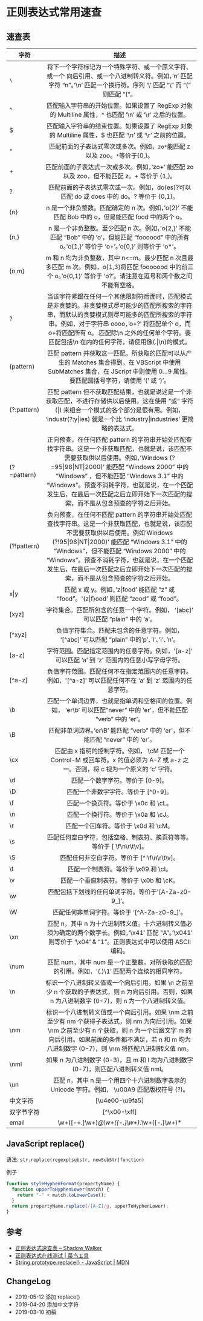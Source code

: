 # 正则表达式常用速查


## 速查表

| 字符        |                                                                                                                                                                                描述                                                                                                                                                                                |
| ----------- | :----------------------------------------------------------------------------------------------------------------------------------------------------------------------------------------------------------------------------------------------------------------------------------------------------------------------------------------------------------------: |
| `\`         |                                                                                              将下一个字符标记为一个特殊字符、或一个原义字符、或一个 向后引用、或一个八进制转义符。例如，’n’ 匹配字符 “n”。’\n’ 匹配一个换行符。序列 ‘\’ 匹配 “\” 而 “(” 则匹配 “(“。                                                                                               |
| ^           |                                                                                                                               匹配输入字符串的开始位置。如果设置了 RegExp 对象的 Multiline 属性，^ 也匹配 ‘\n’ 或 ‘\r’ 之后的位置。                                                                                                                                |
| $           |                                                                                                                               匹配输入字符串的结束位置。如果设置了 RegExp 对象的 Multiline 属性，$ 也匹配 ‘\n’ 或 ‘\r’ 之前的位置。                                                                                                                                |
| `*`         |                                                                                                                                            匹配前面的子表达式零次或多次。例如，`zo*`能匹配 z 以及 zoo。`*`等价于{0,}。                                                                                                                                             |
| +           |                                                                                                                                    匹配前面的子表达式一次或多次。例如，’zo+’ 能匹配 zo 以及 zoo，但不能匹配 z。+ 等价于 {1,}。                                                                                                                                     |
| ?           |                                                                                                                                      匹配前面的子表达式零次或一次。例如，do(es)?可以匹配 do 或 does 中的 do。? 等价于 {0,1}。                                                                                                                                      |
| {n}         |                                                                                                                                 n 是一个非负整数。匹配确定的 n 次。例如，’o{2}’ 不能匹配 Bob 中的 o，但是能匹配 food 中的两个 o。                                                                                                                                  |
| {n,}        |                                                                                                        n 是一个非负整数。至少匹配 n 次。例如，’o{2,}’ 不能匹配 “Bob” 中的 ‘o’，但能匹配 “foooood” 中的所有 o。’o{1,}’ 等价于 ‘o+’。’o{0,}’ 则等价于 ‘o\*’。                                                                                                        |
| {n,m}       |                                                                                                 m 和 n 均为非负整数，其中 n<=m。最少匹配 n 次且最多匹配 m 次。例如，o{1,3}将匹配 fooooood 中的前三个 o。’o{0,1}’ 等价于 ‘o?’。请注意在逗号和两个数之间不能有空格。                                                                                                 |
| ?           |                                当该字符紧跟在任何一个其他限制符后面时，匹配模式是非贪婪的。非贪婪模式尽可能少的匹配所搜索的字符串，而默认的贪婪模式则尽可能多的匹配所搜索的字符串。例如，对于字符串 oooo，’o+?’ 将匹配单个 o，而 o+将匹配所有 o。.匹配除\n 之外的任何单个字符。要匹配包括\n 在内的任何字符，请使用像(.\|\n)的模式。                                |
| (pattern)   |                                                                                         匹配 pattern 并获取这一匹配。所获取的匹配可以从产生的 Matches 集合得到，在 VBScript 中使用 SubMatches 集合，在 JScript 中则使用 $0…$9 属性。要匹配圆括号字符，请使用 ‘(’ 或 ‘)’。                                                                                          |
| (?:pattern) |                                                                      匹配 pattern 但不获取匹配结果，也就是说这是一个非获取匹配，不进行存储供以后使用。这在使用 “或” 字符 (\|) 来组合一个模式的各个部分是很有用。例如， ‘industr(?:y\|ies) 就是一个比 ‘industry\|industries’ 更简略的表达式。                                                                       |
| (?=pattern) | 正向预查，在任何匹配 pattern 的字符串开始处匹配查找字符串。这是一个非获取匹配，也就是说，该匹配不需要获取供以后使用。例如，’Windows (?=95\|98\|NT\|2000)’ 能匹配 “Windows 2000” 中的 “Windows” ，但不能匹配 “Windows 3.1” 中的 “Windows”。预查不消耗字符，也就是说，在一个匹配发生后，在最后一次匹配之后立即开始下一次匹配的搜索，而不是从包含预查的字符之后开始。 |
| (?!pattern) | 负向预查，在任何不匹配 pattern 的字符串开始处匹配查找字符串。这是一个非获取匹配，也就是说，该匹配不需要获取供以后使用。例如’Windows (?!95\|98\|NT\|2000)’ 能匹配 “Windows 3.1” 中的 “Windows”，但不能匹配 “Windows 2000” 中的 “Windows”。预查不消耗字符，也就是说，在一个匹配发生后，在最后一次匹配之后立即开始下一次匹配的搜索，而不是从包含预查的字符之后开始。  |
| x\|y        |                                                                                                                                      匹配 x 或 y。例如，’z\|food’ 能匹配 “z” 或 “food”。'(z\|f)ood’ 则匹配 “zood” 或 “food”。                                                                                                                                      |
| [xyz]       |                                                                                                                                           字符集合。匹配所包含的任意一个字符。例如， ‘[abc]’ 可以匹配 “plain” 中的 ‘a’。                                                                                                                                           |
| [^xyz]      |                                                                                                                                   负值字符集合。匹配未包含的任意字符。例如， ‘[\^abc]’ 可以匹配 “plain” 中的’p’、’l’、’i’、’n’。                                                                                                                                   |
| [a-z]       |                                                                                                                                  字符范围。匹配指定范围内的任意字符。例如，'[a-z]’ 可以匹配 ‘a’ 到 ‘z’ 范围内的任意小写字母字符。                                                                                                                                  |
| [^a-z]      |                                                                                                                           负值字符范围。匹配任何不在指定范围内的任意字符。例如，'[\^a-z]’ 可以匹配任何不在 ‘a’ 到 ‘z’ 范围内的任意字符。                                                                                                                           |
| \b          |                                                                                                                        匹配一个单词边界，也就是指单词和空格间的位置。例如， ‘er\b’ 可以匹配”never” 中的 ‘er’，但不能匹配 “verb” 中的 ‘er’。                                                                                                                        |
| \B          |                                                                                                                                           匹配非单词边界。’er\B’ 能匹配 “verb” 中的 ‘er’，但不能匹配 “never” 中的 ‘er’。                                                                                                                                           |
| \cx         |                                                                                                                匹配由 x 指明的控制字符。例如， \cM 匹配一个 Control-M 或回车符。x 的值必须为 A-Z 或 a-z 之一。否则，将 c 视为一个原义的 ‘c’ 字符。                                                                                                                 |
| \d          |                                                                                                                                                                  匹配一个数字字符。等价于 [0-9]。                                                                                                                                                                  |
| \D          |                                                                                                                                                                匹配一个非数字字符。等价于 [\^0-9]。                                                                                                                                                                |
| \f          |                                                                                                                                                                匹配一个换页符。等价于 \x0c 和 \cL。                                                                                                                                                                |
| \n          |                                                                                                                                                                匹配一个换行符。等价于 \x0a 和 \cJ。                                                                                                                                                                |
| \r          |                                                                                                                                                                匹配一个回车符。等价于 \x0d 和 \cM。                                                                                                                                                                |
| \s          |                                                                                                                                               匹配任何空白字符，包括空格、制表符、换页符等等。等价于 [ \f\n\r\t\v]。                                                                                                                                               |
| \S          |                                                                                                                                                            匹配任何非空白字符。等价于 [\^ \f\n\r\t\v]。                                                                                                                                                            |
| \t          |                                                                                                                                                                匹配一个制表符。等价于 \x09 和 \cI。                                                                                                                                                                |
| \v          |                                                                                                                                                              匹配一个垂直制表符。等价于 \x0b 和 \cK。                                                                                                                                                              |
| \w          |                                                                                                                                                        匹配包括下划线的任何单词字符。等价于'[A-Za-z0-9_]’。                                                                                                                                                        |
| \W          |                                                                                                                                                           匹配任何非单词字符。等价于 ‘[\^A-Za-z0-9_]’。                                                                                                                                                            |
| \xn         |                                                                                                   匹配 n，其中 n 为十六进制转义值。十六进制转义值必须为确定的两个数字长。例如，’\x41′ 匹配 “A”。’\x041′ 则等价于 ‘\x04’ & “1”。正则表达式中可以使用 ASCII 编码。                                                                                                   |
| \num        |                                                                                                                                   匹配 num，其中 num 是一个正整数。对所获取的匹配的引用。例如，'(.)\1′ 匹配两个连续的相同字符。                                                                                                                                    |
| \n          |                                                                                                        标识一个八进制转义值或一个向后引用。如果 \n 之前至少 n 个获取的子表达式，则 n 为向后引用。否则，如果 n 为八进制数字 (0-7)，则 n 为一个八进制转义值。                                                                                                        |
| \nm         |                                                        标识一个八进制转义值或一个向后引用。如果 \nm 之前至少有 nm 个获得子表达式，则 nm 为向后引用。如果 \nm 之前至少有 n 个获取，则 n 为一个后跟文字 m 的向后引用。如果前面的条件都不满足，若 n 和 m 均为八进制数字 (0-7)，则 \nm 将匹配八进制转义值 nm。                                                         |
| \nml        |                                                                                                                                        如果 n 为八进制数字 (0-3)，且 m 和 l 均为八进制数字 (0-7)，则匹配八进制转义值 nml。                                                                                                                                         |
| \un         |                                                                                                                                    匹配 n，其中 n 是一个用四个十六进制数字表示的 Unicode 字符。例如， \u00A9 匹配版权符号 (?)。                                                                                                                                    |
| 中文字符    |                                                                                                                                                                          [\u4e00-\u9fa5]                                                                                                                                                                           |
| 双字节字符  |                                                                                                                                                                            [^\x00-\xff]                                                                                                                                                                            |
| email       |                                                                                                                                                            \w+([-+.]\w+)_@\w+([-.]\w+)_\.\w+([-.]\w+)\*                                                                                                                                                            |

## JavaScript replace()

语法: `str.replace(regexp|substr, newSubStr|function)`

例子

```javascript
function styleHyphenFormat(propertyName) {
  function upperToHyphenLower(match) {
    return "-" + match.toLowerCase();
  }
  return propertyName.replace(/[A-Z]/g, upperToHyphenLower);
}
```

## 参考

- [正则表达式速查表 – Shadow Walker](https://edonymu.com/2017/01/05/reg/)
- [正则表达式在线测试 | 菜鸟工具](https://c.runoob.com/front-end/854)
- [String.prototype.replace() - JavaScript | MDN](https://developer.mozilla.org/zh-CN/docs/Web/JavaScript/Reference/Global_Objects/String/replace)

## ChangeLog

- 2019-05-12 添加 replace()
- 2019-04-20 添加中文字符
- 2019-03-10 初稿

